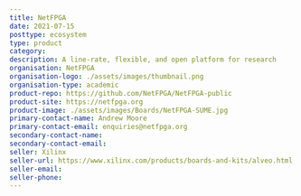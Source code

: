 ```yaml
---
title: NetFPGA
date: 2021-07-15
posttype: ecosystem
type: product
category:
description: A line-rate, flexible, and open platform for research
organisation: NetFPGA
organisation-logo: ./assets/images/thumbnail.png
organisation-type: academic
product-repo: https://github.com/NetFPGA/NetFPGA-public
product-site: https://netfpga.org
product-image: ./assets/images/Boards/NetFPGA-SUME.jpg
primary-contact-name: Andrew Moore
primary-contact-email: enquiries@netfpga.org
secondary-contact-name:
secondary-contact-email:
seller: Xilinx
seller-url: https://www.xilinx.com/products/boards-and-kits/alveo.html
seller-email:
seller-phone:
---
```

